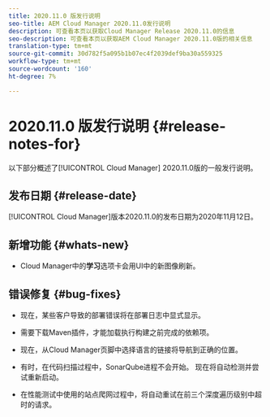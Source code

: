 ```yaml
---
title: 2020.11.0 版发行说明
seo-title: AEM Cloud Manager 2020.11.0发行说明
description: 可查看本页以获取Cloud Manager Release 2020.11.0的信息
seo-description: 可查看本页以获取AEM Cloud Manager 2020.11.0版的相关信息
translation-type: tm+mt
source-git-commit: 30d782f5a095b1b07ec4f2039def9ba30a559325
workflow-type: tm+mt
source-wordcount: '160'
ht-degree: 7%

---
```


# 2020.11.0 版发行说明 {#release-notes-for}

以下部分概述了[!UICONTROL Cloud Manager] 2020.11.0版的一般发行说明。

## 发布日期 {#release-date}

[!UICONTROL Cloud Manager]版本2020.11.0的发布日期为2020年11月12日。

## 新增功能 {#whats-new}

* Cloud Manager中的&#x200B;**学习**&#x200B;选项卡会用UI中的新图像刷新。

## 错误修复 {#bug-fixes}

* 现在，某些客户导致的部署错误将在部署日志中显式显示。

* 需要下载Maven插件，才能加载执行构建之前完成的依赖项。

* 现在，从Cloud Manager页脚中选择语言的链接将导航到正确的位置。

* 有时，在代码扫描过程中，SonarQube进程不会开始。 现在将自动检测并尝试重新启动。

* 在性能测试中使用的站点爬网过程中，将自动重试在前三个深度遍历级别中超时的请求。